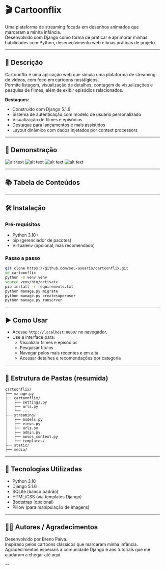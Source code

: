 
# 🎬 Cartoonflix

Uma plataforma de streaming focada em desenhos animados que marcaram a minha infância.  
Desenvolvido com Django como forma de praticar e aprimorar minhas habilidades com Python, desenvolvimento web e boas práticas de projeto.

---

## 📝 Descrição

Cartoonflix é uma aplicação web que simula uma plataforma de streaming de vídeos, com foco em cartoons nostálgicos.  
Permite listagem, visualização de detalhes, contagem de visualizações e pesquisa de filmes, além de exibir episódios relacionados.

**Destaques:**
- Construído com Django 5.1.6
- Sistema de autenticação com modelo de usuário personalizado
- Visualização de filmes e episódios
- Destaque para lançamentos e mais assistidos
- Layout dinâmico com dados injetados por context processors

---

## 📸 Demonstração

![alt text](image.png)
![alt text](image-1.png)
![alt text](image-2.png)
![alt text](image-3.png)

---

## 📚 Tabela de Conteúdos


---

## 🛠️ Instalação

### Pré-requisitos

- Python 3.10+
- pip (gerenciador de pacotes)
- Virtualenv (opcional, mas recomendado)

### Passo a passo

```bash
git clone https://github.com/seu-usuario/cartoonflix.git
cd cartoonflix
python -m venv venv
source venv/bin/activate  
pip install -r requirements.txt
python manage.py migrate
python manage.py createsuperuser
python manage.py runserver
```

---

## ▶️ Como Usar

- Acesse `http://localhost:8000/` no navegador.
- Use a interface para:
  - Visualizar filmes e episódios
  - Pesquisar títulos
  - Navegar pelos mais recentes e em alta
  - Acessar detalhes e recomendações por categoria

---

## 📁 Estrutura de Pastas (resumida)

```
cartoonflix/
├── manage.py
├── cartoonflix/         
│   ├── settings.py
│   ├── urls.py
│   └── ...
├── streaming/          
│   ├── models.py
│   ├── views.py
│   ├── urls.py
│   ├── admin.py
│   ├── novos_context.py
│   └── templates/
├── static/
├── media/

```

---

## 🧰 Tecnologias Utilizadas

- Python 3.10
- Django 5.1.6
- SQLite (banco padrão)
- HTML/CSS (via templates Django)
- Bootstrap (opcional)
- Pillow (para manipulação de imagens)



---

## 👨‍💻 Autores / Agradecimentos

Desenvolvido por Breno Paiva.  
Inspirado pelos cartoons clássicos que marcaram minha infância.  
Agradecimentos especiais à comunidade Django e aos tutoriais que me ajudaram a chegar até aqui.

--